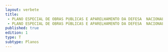 ```yaml
---
layout: verbete
title:
 - PLANO ESPECIAL DE OBRAS PUBLICAS E APARELHAMENTO DA DEFESA  NACIONAL
 - PLANO ESPECIAL DE OBRAS PÚBLICAS E APARELHAMENTO DA DEFESA  NACIONAL
published: true
edition: 1  
type: T
subtype: Planos
---
```


